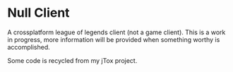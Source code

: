 # Null Client
A crossplatform league of legends client (not a game client). This is a work in progress, more information will be provided when something worthy is accomplished.

Some code is recycled from my jTox project.
